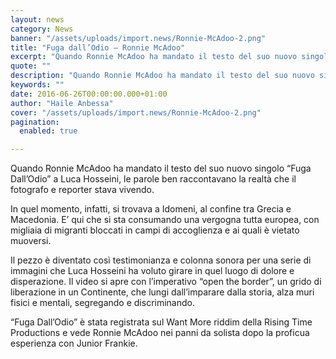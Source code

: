 ```yaml
---
layout: news
category: News
banner: "/assets/uploads/import.news/Ronnie-McAdoo-2.png"
title: "Fuga dall’Odio – Ronnie McAdoo"
excerpt: "Quando Ronnie McAdoo ha mandato il testo del suo nuovo singolo “Fuga Dall’Odio” a Luca Hosseini, le parole ben raccontavano la realtà che il fotografo e reporter stava vivendo. In quel momento, infatti, si trovava a Idomeni, al confine tra Grecia e Macedonia. E’ qui che si sta consumando una vergogna tutta europea, con migliaia [&hellip"
quote: ""
description: "Quando Ronnie McAdoo ha mandato il testo del suo nuovo singolo “Fuga Dall’Odio” a Luca Hosseini, le parole ben raccontavano la realtà che il fotografo e reporter stava vivendo. In quel momento, infatti, si trovava a Idomeni, al confine tra Grecia e Macedonia. E’ qui che si sta consumando una vergogna tutta europea, con migliaia [&hellip"
keywords: ""
date: 2016-06-26T00:00:00.000+01:00
author: "Haile Anbessa"
cover: "/assets/uploads/import.news/Ronnie-McAdoo-2.png"
pagination:
  enabled: true

---
```


  
Quando Ronnie McAdoo ha mandato il testo del suo nuovo singolo “Fuga Dall’Odio” a Luca Hosseini, le parole ben raccontavano la realtà che il fotografo e reporter stava vivendo.

In quel momento, infatti, si trovava a Idomeni, al confine tra Grecia e Macedonia. E’ qui che si sta consumando una vergogna tutta europea, con migliaia di migranti bloccati in campi di accoglienza e ai quali è vietato muoversi.

Il pezzo è diventato così testimonianza e colonna sonora per una serie di immagini che Luca Hosseini ha voluto girare in quel luogo di dolore e disperazione. Il video si apre con l’imperativo “open the border”, un grido di liberazione in un Continente, che lungi dall’imparare dalla storia, alza muri fisici e mentali, segregando e discriminando.

“Fuga Dall’Odio” è stata registrata sul Want More riddim della Rising Time Productions e vede Ronnie McAdoo nei panni da solista dopo la proficua esperienza con Junior Frankie.